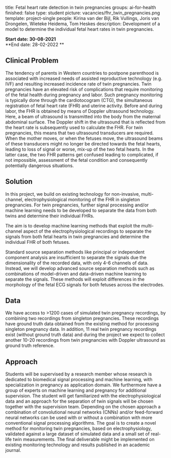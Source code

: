 title: Fetal heart rate detection in twin pregnancies
groups: ai-for-health
finished: false
type: student
picture: vacancies/fhr_twin_pregnancies.png
template: project-single
people: Kirina van der Bijl, Rik Vullings, Joris van Drongelen, Wieteke Heidema, Tom Heskes
description: Development of a model to determine the individual fetal heart rates in twin pregnancies.

**Start date: 30-08-2021** <br>
**End date: 28-02-2022 **

## Clinical Problem
The tendency of parents in Western countries to postpone parenthood is associated with increased needs of assisted reproductive technology (e.g. IVF) and resulting increased incidence rate of twin pregnancies.  Twin pregnancies have an elevated risk of complications that require monitoring of the fetal health during pregnancy and labor. Such pregnancy monitoring is typically done through the cardiotocogram (CTG), the simultaneous registration of fetal heart rate (FHR) and uterine activity. Before and during labor, the FHR is obtained by means of Doppler ultrasound technology. Here, a beam of ultrasound is transmitted into the body from the maternal abdominal surface. The Doppler shift in the ultrasound that is reflected from the heart rate is subsequently used to calculate the FHR. For twin pregnancies, this means that two ultrasound transducers are required. When the mother moves, or when the fetuses move, the ultrasound beams of these transducers might no longer be directed towards the fetal hearts, leading to loss of signal or worse, mix-up of the two fetal hearts. In the latter case, the two FHR patterns get confused leading to complicated, if not impossible, assessment of the fetal condition and consequently potentially dangerous situations.

## Solution
In this project, we build on existing technology for non-invasive, multi-channel, electrophysiological monitoring of the FHR in singleton pregnancies. For twin pregnancies, further signal processing and/or machine learning needs to be developed to separate the data from both twins and determine their individual FHRs.

The aim is to develop machine learning methods that exploit the multi-channel aspect of the electrophysiological recordings to separate the signals from both fetal hearts in twin pregnancies and determine the individual FHR of both fetuses.

Standard source separation methods like principal or independent component analysis are insufficient to separate the signals due the dimensionality of the recorded data, with only 4-6 channels of data. Instead, we will develop advanced source separation methods such as combinations of model-driven and data-driven machine learning to separate the signals. These methods will exploit differences in the morphology of the fetal ECG signals for both fetuses across the electrodes.

## Data
We have access to >1200 cases of simulated twin pregnancy recordings, by combining two recordings from singleton pregnancies. These recordings have ground truth data obtained from the existing method for processing singleton pregnancy data. In addition, 11 real twin pregnancy recordings exist (without ground truth data) and during the project we expect to collect another 10-20 recordings from twin pregnancies with Doppler ultrasound as ground truth reference.

## Approach
Students will be supervised by a research member whose research is dedicated to biomedical signal processing and machine learning, with specialization in pregnancy as application domain. We furthermore have a group of experts on machine learning and pregnancy for additional supervision. The student will get familiarized with the electrophysiological data and an approach for the separation of twin signals will be chosen together with the supervision team. Depending on the chosen approach a combination of convolutional neural networks (CNNs) and/or feed-forward neural networks can be used with or without a combination with more conventional signal processing algorithms. The goal is to create a novel method for monitoring twin pregnancies, based on electrophysiology, validated against a large dataset of simulated data and a small set of real-life twin measurements. The final deliverable might be implemented on existing monitoring technology and results published in an academic journal.

